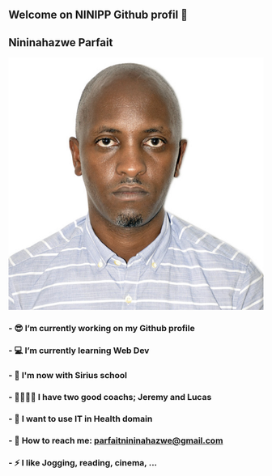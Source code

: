 ## Welcome on NINIPP Github profil 👋
## Nininahazwe Parfait
![Photo de profil](./Images/profil.JPG)

### - 😎 I’m currently working on my Github profile
### - 💻 I’m currently learning Web Dev
### - 🥇 I'm now with Sirius school
### - 🏋️‍♀️🏋️‍♂️ I have two good coachs; Jeremy and Lucas
### - 🏥 I want to use IT in Health domain
### - 📧 How to reach me: parfaitnininahazwe@gmail.com
### - ⚡ I like Jogging, reading, cinema, ...
